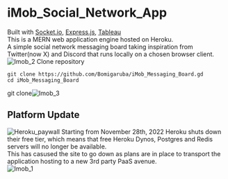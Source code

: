 # iMob_Social_Network_App

Built with [Socket.io](https://socket.io/), [Express.js](https://expressjs.com/), [Tableau](https://www.tableau.com/)<br>
This is a MERN web application engine hosted on Heroku.<br> A simple social network messaging board taking inspiration from Twitter(now X) and 
Discord that runs locally on a chosen browser client.
![Imob_2](https://github.com/Bomigaruba/iMob_Messaging_Board/assets/56232544/22804898-4419-4d36-9f57-cf73bd41d4bc)
Clone repository
```
git clone https://github.com/Bomigaruba/iMob_Messaging_Board.gd
cd iMob_Messaging_Board
```
git clone![Imob_3](https://github.com/Bomigaruba/iMob_Messaging_Board/assets/56232544/1d853041-c6a5-4b56-8744-b62fd20d64ad)

## Platform Update
![Heroku_paywall](https://github.com/Bomigaruba/iMob_Messaging_Board/assets/56232544/4995e31a-a301-45d8-a35a-9c31f5a488cb)
Starting from November 28th, 2022 Heroku shuts down their free tier, which means that free Heroku Dynos, Postgres and Redis servers will no longer be available.<br>
This has casused the site to go down as plans are in place to transport the application hosting to a new 3rd party PaaS avenue.<br> 
![Imob_1](https://github.com/Bomigaruba/iMob_Messaging_Board/assets/56232544/b6ebbd1b-58d8-419d-9bfa-a0df56c1d3b9)
